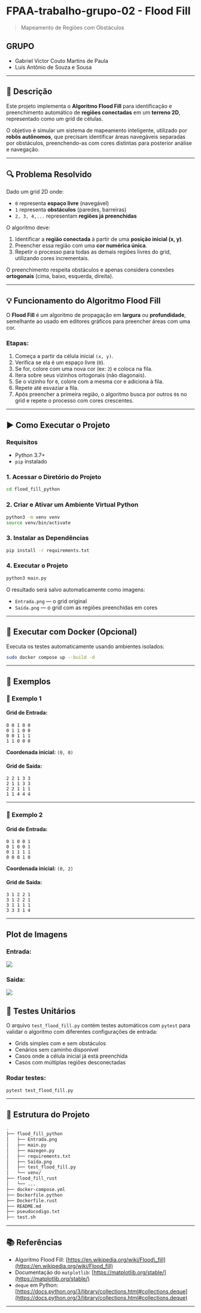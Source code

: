 
# FPAA-trabalho-grupo-02 - Flood Fill
> Mapeamento de Regiões com Obstáculos

## GRUPO
- Gabriel Victor Couto Martins de Paula
- Luís Antônio de Souza e Sousa

---

## 📌 Descrição

Este projeto implementa o **Algoritmo Flood Fill** para identificação e preenchimento automático de **regiões conectadas** em um **terreno 2D**, representado como um grid de células.

O objetivo é simular um sistema de mapeamento inteligente, utilizado por **robôs autônomos**, que precisam identificar áreas navegáveis separadas por obstáculos, preenchendo-as com cores distintas para posterior análise e navegação.

---

## 🔍 Problema Resolvido

Dado um grid 2D onde:

- `0` representa **espaço livre** (navegável)
- `1` representa **obstáculos** (paredes, barreiras)
- `2, 3, 4,...` representam **regiões já preenchidas**

O algoritmo deve:

1. Identificar a **região conectada** à partir de uma **posição inicial (x, y)**.
2. Preencher essa região com uma **cor numérica única**.
3. Repetir o processo para todas as demais regiões livres do grid, utilizando cores incrementais.

O preenchimento respeita obstáculos e apenas considera conexões **ortogonais** (cima, baixo, esquerda, direita).

---

## 💡 Funcionamento do Algoritmo Flood Fill

O **Flood Fill** é um algoritmo de propagação em **largura** ou **profundidade**, semelhante ao usado em editores gráficos para preencher áreas com uma cor.

### Etapas:

1. Começa a partir da célula inicial `(x, y)`.
2. Verifica se ela é um espaço livre (`0`).
3. Se for, colore com uma nova cor (ex: `2`) e coloca na fila.
4. Itera sobre seus vizinhos ortogonais (não diagonais).
5. Se o vizinho for `0`, colore com a mesma cor e adiciona à fila.
6. Repete até esvaziar a fila.
7. Após preencher a primeira região, o algoritmo busca por outros `0`s no grid e repete o processo com cores crescentes.

---

## ▶️ Como Executar o Projeto

### Requisitos

- Python 3.7+
- `pip` instalado

### 1. Acessar o Diretório do Projeto  
```bash
cd flood_fill_python
````

### 2. Criar e Ativar um Ambiente Virtual Python

```bash
python3 -m venv venv
source venv/bin/activate
```

### 3. Instalar as Dependências

```bash
pip install -r requirements.txt
```

### 4. Executar o Projeto

```bash
python3 main.py
```

O resultado será salvo automaticamente como imagens:

* `Entrada.png` — o grid original
* `Saída.png` — o grid com as regiões preenchidas em cores

---

## 🐳 Executar com Docker (Opcional)

Executa os testes automaticamente usando ambientes isolados:

```bash
sudo docker compose up --build -d
```

---

## 📸 Exemplos

### 🧪 Exemplo 1

#### Grid de Entrada:

```
0 0 1 0 0  
0 1 1 0 0  
0 0 1 1 1  
1 1 0 0 0  
```

**Coordenada inicial:** `(0, 0)`

#### Grid de Saída:

```
2 2 1 3 3  
2 1 1 3 3  
2 2 1 1 1  
1 1 4 4 4  
```

---

### 🧪 Exemplo 2

#### Grid de Entrada:

```
0 1 0 0 1  
0 1 0 0 1  
0 1 1 1 1  
0 0 0 1 0  
```

**Coordenada inicial:** `(0, 2)`

#### Grid de Saída:

```
3 1 2 2 1  
3 1 2 2 1  
3 1 1 1 1  
3 3 3 1 4  
```

---

## Plot de Imagens

### Entrada:

![](/flood_fill_python/Entrada.png)

### Saida:

![](/flood_fill_python/Saída.png)

## 🧪 Testes Unitários

O arquivo `test_flood_fill.py` contém testes automáticos com `pytest` para validar o algoritmo com diferentes configurações de entrada:

* Grids simples com e sem obstáculos
* Cenários sem caminho disponível
* Casos onde a célula inicial já está preenchida
* Casos com múltiplas regiões desconectadas

### Rodar testes:

```bash
pytest test_flood_fill.py
```
---

## 📁 Estrutura do Projeto

```sh
.  
├── flood_fill_python  
│   ├── Entrada.png  
│   ├── main.py  
│   ├── mazegen.py  
│   ├── requirements.txt  
│   ├── Saída.png  
│   ├── test_flood_fill.py  
│   └── venv/  
├── flood_fill_rust  
│   └── ...  
├── docker-compose.yml  
├── Dockerfile.python  
├── Dockerfile.rust  
├── README.md  
├── pseudocodigo.txt  
├── test.sh  
```

---

## 📚 Referências

* Algoritmo Flood Fill: [https://en.wikipedia.org/wiki/Flood\_fill](https://en.wikipedia.org/wiki/Flood_fill)
* Documentação do `matplotlib`: [https://matplotlib.org/stable/](https://matplotlib.org/stable/)
* `deque` em Python: [https://docs.python.org/3/library/collections.html#collections.deque](https://docs.python.org/3/library/collections.html#collections.deque)

---

